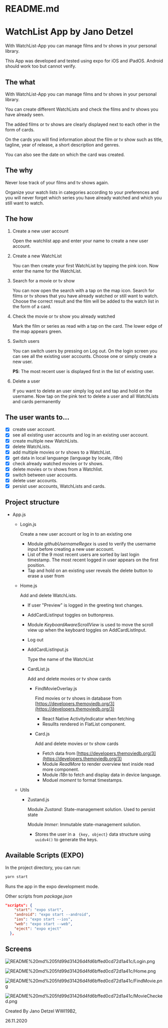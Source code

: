 # README.md

# WatchList App by Jano Detzel

With WatchList-App you can manage films and tv shows in your personal library.

This App was developed and tested using expo for iOS and iPadOS.
Android should work too but cannot verify.

## The what

With WatchList-App you can manage films and tv shows in your personal library.

You can create different WatchLists and check the films and tv shows you have already seen.

The added films or tv shows are clearly displayed next to each other in the form of cards.

On the cards you will find information about the film or tv show such as title, tagline, year of release, a short description and genres. 

You can also see the date on which the card was created.

## The why

Never lose track of your films and tv shows again. 

Organize your watch lists in categories according to your preferences and you will never forget which series you have already watched and which you still want to watch.

## The how

1. Create a new user account

    Open the watchlist app and enter your name to create a new user account. 

2. Create a new WatchList

    You can then create your first WatchList by tapping the pink icon. Now enter the name for the WatchList. 

3. Search for a movie or tv show

    You can now open the search with a tap on the map icon. Search for films or tv shows that you have already watched or still want to watch. Choose the correct result and the film will be added to the watch list in the form of a card.

4. Check the movie or tv show you already watched

    Mark the film or series as read with a tap on the card. The lower edge of the map appears green.

5. Switch users

    You can switch users by pressing on Log out. On the login screen you can see all the existing user accounts. Choose one or simply create a new user. 

    **PS**: The most recent user is displayed first in the list of existing user.

6. Delete a user

    If you want to delete an user simply log out and tap and hold on the username. 
    Now tap on the pink text to delete a user and all WatchLists and cards permanently

## The user wants to...

- [x]  create user account.
- [x]  see all existing user accounts and log in an existing user account.
- [x]  create multiple new WatchLists.
- [x]  delete WatchLists.
- [x]  add multiple movies or tv shows to a WatchList.
- [x]  get data in local languange (language by locale, i18n)
- [x]  check already watched movies or tv shows.
- [x]  delete movies or tv shows from a Watchlist.
- [x]  switch between user accounts.
- [x]  delete user accounts.
- [x]  persist user accounts, WatchLists and cards.

## Project structure

- App.js
    - Login.js

        Create a new user account or log in to an existing one

        - Module *githubUsernameRegex* is used to verify the username input before creating a new user account.
        - List of the 9 most recent users are sorted by last login timestamp. The most recent logged in user appears on the first position.
        - Tap and hold on an existing user reveals the delete button to erase a user from
    - Home.js

        Add and delete WatchLists.

        - If user "Preview" is logged in the greeting text changes.
        - AddCardListInput toggles on buttonpress.
        - Module *KeyboardAwareScrollView* is used to move the scroll view up when the keyboard toggles on AddCardListInput.
        - Log out
        - AddCardListInput.js

            Type the name of the WatchList

        - CardList.js

            Add and delete movies or tv show cards

            - FindMovieOverlay.js

                Find movies or tv shows in database from 
                [https://developers.themoviedb.org/3](https://developers.themoviedb.org/3)

                - React Native ActivityIndicator when fetching
                - Resullts rendered in FlatList component.
            - Card.js

                Add and delete movies or tv show cards

                - Fetch data from [https://developers.themoviedb.org/3](https://developers.themoviedb.org/3)
                - Module *ReadMore* to render overview text inside read more component.
                - Module *i18n*  to fetch and display data in device language.
                - Moduel *moment* to format timestamps.
    - Utils
        - Zustand.js

            Module *Zustand*: State-management solution. Used to persist state

            Module *Immer*: Immutable state-management solution. 

            - Stores the user in a `  {key, object} ` data structure using ` uuidv4() ` to generate the keys.

## Available Scripts (EXPO)

In the project directory, you can run:

```bash
yarn start 
```

Runs the app in the expo development mode.

Other scripts from *package.json*

```json
"scripts": {
    "start": "expo start",
    "android": "expo start --android",
    "ios": "expo start --ios",
    "web": "expo start --web",
    "eject": "expo eject"
  },
```

## Screens

![README%20md%205fd99d31426d4fd6bffed0cd72d1a41c/Login.png](README%20md%205fd99d31426d4fd6bffed0cd72d1a41c/Login.png)

![README%20md%205fd99d31426d4fd6bffed0cd72d1a41c/Home.png](README%20md%205fd99d31426d4fd6bffed0cd72d1a41c/Home.png)

![README%20md%205fd99d31426d4fd6bffed0cd72d1a41c/FindMovie.png](README%20md%205fd99d31426d4fd6bffed0cd72d1a41c/FindMovie.png)

![README%20md%205fd99d31426d4fd6bffed0cd72d1a41c/MovieChecked.png](README%20md%205fd99d31426d4fd6bffed0cd72d1a41c/MovieChecked.png)

Created By Jano Detzel WWI19B2,

26.11.2020